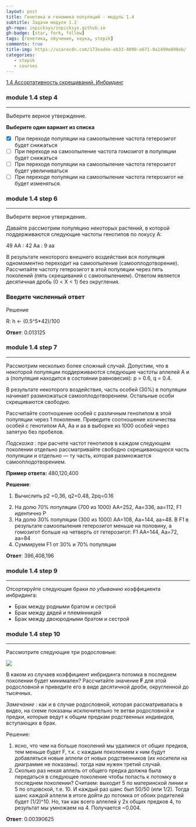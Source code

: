 ```yaml
---
layout: post
title: Генетика и геномика популяций - модуль 1.4
subtitle: Задачи модуля 1.2
gh-repo: inpicksys/inpicksys.github.io
gh-badge: [star, fork, follow]
tags: [генетика, обучение, наука, stepik]
comments: true
title-img: https://ucarecdn.com/173ead4e-eb33-4098-a671-9a1499e898eb/
categories:
   - stepik
   - courses
---
```


[1.4 Ассортативность скрещиваний. Инбридинг](https://stepik.org/lesson/295758/step/1?unit=277445)

### module 1.4 step 4

------------------------------

Выберите верное утверждение.

**Выберите один вариант из списка**

* [X] При переходе популяции на самоопыление частота гетерозигот будет снижаться
* [ ] При переходе на самоопыление частота гомозигот в популяции будет снижаться
* [ ] При переходе популяции на самоопыление частота гетерозигот будет увеличиваться
* [ ] При переходе популяции на самоопыление частота гетерозигот не будет изменяться.

### module 1.4 step 6

------------------------------

Выберите верное утверждение.

Давайте рассмотрим популяцию некоторых растений, в которой поддерживаются следующие частоты генотипов по локусу А:

49 АА : 42 Аа : 9 аа

В результате некоторого внешнего воздействия вся популяция одномоментно переходит на самоопыление (самооплодотворение). Рассчитайте частоту гетерозигот в этой популяции через пять поколений (пять скрещиваний с самоопылением). Ответом является десятичная дробь (0 < X < 1) без округления.

### Введите численный ответ

Решение

R: h <- (0.5^5*42)/100

**Ответ**: 0.013125

### module 1.4 step 7

------------------------------

Рассмотрим несколько более сложный случай. Допустим, что в некоторой популяции поддерживаются следующие частоты аллелей А и а (популяция находится в состоянии равновесия): p = 0.6, q = 0.4.

В результате некоторого воздействия, часть особей (30%) в популяции начинает размножаться самооплодотворением. Остальные особи скрещиваются свободно.

Рассчитайте соотношение особей с различным генотипом в этой популяции через 1 поколение. Приведите соотношение количества особей с генотипом АА, Аа и аа в выборке из 1000 особей через запятую без пробелов.

*Подсказка* : при расчете частот генотипов в каждом следующем поколении отдельно рассматривайте свободно скрещивающуюся часть популяции и отдельно — ту часть, которая размножается самооплодотворением.

**Пример ответа:** 480,120,400

**Решение**:

1. Вычислить р2 =0,36, q2=0.48, 2pq=0.16

2) На долю 70% популяции (700 из 1000) АА=252, Аа=336, аа=112, F1 идентично Р
3) На долю 30% популяции (300 из 1000) АА=108, Аа=144, аа=48. В F1 в результате самоопыления гетерозигот меньше на половину, а гомозигот больше на четверть от гетерозигот: F1 АА=144, Аа=72, аа=84
4) Суммируем F1 от 30% и 70% популяции

**Ответ**: 396,408,196


### module 1.4 step 9

------------------------------

Отсортируйте следующие браки *по убыванию* коэффициента инбридинга:

* Брак между родными братом и сестрой
* Брак между дядей и племянницей
* Брак между двоюродными братом и сестрой



### module 1.4 step 10

------------------------------

Рассмотрите следующие три родословные:

![](https://ucarecdn.com/173ead4e-eb33-4098-a671-9a1499e898eb/)

В каком из случаев коэффициент инбридинга потомка в последнем поколении будет минимален? Рассчитайте значение **F** для этой родословной и приведите его в виде десятичной дроби, округленной до тысячных.

*Замечание* : как и в случае родословной, которая рассматривалась в видео, на схеме показаны исключительно те ветви родословной и предки, которые ведут к общим предкам родственных индивидов, вступающих в брак.

Решение:

1. ясно, что чем на больше поколений мы удалимся от общих предков, тем меньше будет F, т.к. с каждым поколением к ним будут добавляться новые аллели от новых родственников (их носители на диаграмме не показаны). тогда нам нужен третий случай.
2. Сколько раз некая аллель от общего предка должна была передаться в следующее поколение чтобы попасть к потомку в последнем поколении? Считаем: выходит 5 по материнской линии и 5 по отцовской, т.е. 10. И каждый раз шанс был 50/50 (или 1/2). Тогда шанс каждой аллели в итоге дойти до потомка от обоих родителей будет (1/2)^10. Но, так как всего аллелей у 2х общих предков 4, то результат мы умножаем на 4. Получается ~0.004.

**Ответ**: 0.00390625
